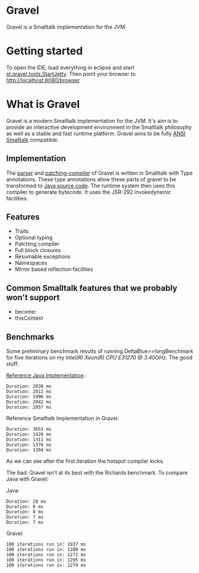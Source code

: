 Gravel
======

Gravel is a Smalltalk implementation for the JVM

Getting started
===============

To open the IDE; load everything in eclipse and start [st.gravel.tools.StartJetty](https://github.com/gravel-st/gravel/blob/master/src/main/java/st/gravel/tools/StartJetty.java). Then point your
browser to [http://localhost:8080/browser](http://localhost:8080/browser)

What is Gravel
==============

Gravel is a modern Smalltalk implementation for the JVM. It's aim is to provide an interactive 
development environment in the Smalltalk philosophy as well as a stable and fast runtime platform. Gravel 
aims to be fully [ANSI Smalltalk](http://wiki.squeak.org/squeak/172) compatible.

Implementation
--------------
The [parser](https://github.com/gravel-st/gravel/tree/master/src/main/st/Parser/st/gravel/support/compiler/ast)
and [patching-compiler](https://github.com/gravel-st/gravel/tree/master/src/main/st/Parser-Compiler/st/gravel/support/compiler/jvm)
of Gravel is written in Smalltalk with Type annotations. These type annotations allow these parts of gravel
to be transformed to [Java source code](https://github.com/gravel-st/gravel/tree/master/src/main/java/st/gravel/support/compiler).
The runtime system then uses this compiler to generate bytecode. It uses the JSR-292 invokedynamic facilities.

Features
--------
 - Traits
 - Optional typing
 - Patching compiler
 - Full block closures
 - Resumable exceptions
 - Namespaces
 - Mirror based reflection facilities
 
Common Smalltalk features that we probably won't support
--------
 - become:
 - thisContext
 
Benchmarks
----------
Some preliminary benchmark results of running DeltaBlue>>longBenchmark for five iterations on my *Intel(R) Xeon(R) CPU E31270 @ 3.40GHz*. The good stuff:

[Reference Java Implementation](https://github.com/gravel-st/gravel/blob/master/src/test/java/st/gravel/benchmark/DeltaBlue.java) :
```
Duration: 2030 ms
Duration: 2012 ms
Duration: 1996 ms
Duration: 2042 ms
Duration: 2057 ms
```

Reference Smalltalk Implementation in Gravel:
```
Duration: 3651 ms
Duration: 1420 ms
Duration: 1311 ms
Duration: 1376 ms
Duration: 1304 ms
```
As we can see after the first iteration the hotspot compiler kicks.

The bad: Gravel isn't at its best with the Richards benchmark. To compare Java with Gravel:

Java:
```
Duration: 28 ms
Duration: 8 ms
Duration: 8 ms
Duration: 7 ms
Duration: 7 ms
```

Gravel:
```
100 iterations run in: 1937 ms
100 iterations run in: 1280 ms
100 iterations run in: 1272 ms
100 iterations run in: 1295 ms
100 iterations run in: 1278 ms
```
